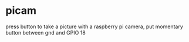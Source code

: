 # picam
press button to take a picture with a raspberry pi camera, put momentary button between gnd and GPIO 18
